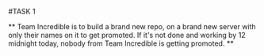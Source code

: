 #TASK 1

** Team Incredible is to build a brand new repo, on a brand new server with only their names on it to get promoted. 
If it's not done and working by 12 midnight today, nobody from Team Incredible is getting promoted. **

